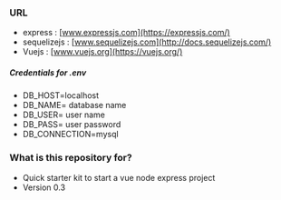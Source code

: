 ### URL ###

* express : [www.expressjs.com](https://expressjs.com/)
* sequelizejs : [www.sequelizejs.com](http://docs.sequelizejs.com/)
* Vuejs : [www.vuejs.org](https://vuejs.org/)

##### Credentials for .env

* DB_HOST=localhost
* DB_NAME= database name
* DB_USER= user name
* DB_PASS= user password
* DB_CONNECTION=mysql
 
### What is this repository for? ###

* Quick starter kit to start a vue node express project
* Version 0.3
